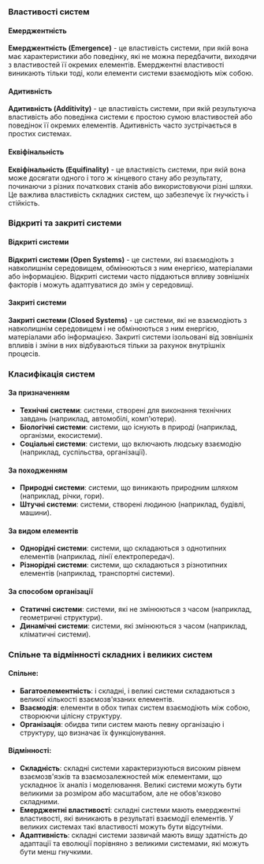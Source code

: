 
### Властивості систем

#### Емерджентність

**Емерджентність (Emergence)** - це властивість системи, при якій вона має характеристики або поведінку, які не можна передбачити, виходячи з властивостей її окремих елементів. Емерджентні властивості виникають тільки тоді, коли елементи системи взаємодіють між собою.

#### Адитивність

**Адитивність (Additivity)** - це властивість системи, при якій результуюча властивість або поведінка системи є простою сумою властивостей або поведінок її окремих елементів. Адитивність часто зустрічається в простих системах.

#### Еквіфінальність

**Еквіфінальність (Equifinality)** - це властивість системи, при якій вона може досягати одного і того ж кінцевого стану або результату, починаючи з різних початкових станів або використовуючи різні шляхи. Це важлива властивість складних систем, що забезпечує їх гнучкість і стійкість.

### Відкриті та закриті системи

#### Відкриті системи

**Відкриті системи (Open Systems)** - це системи, які взаємодіють з навколишнім середовищем, обмінюються з ним енергією, матеріалами або інформацією. Відкриті системи часто піддаються впливу зовнішніх факторів і можуть адаптуватися до змін у середовищі.

#### Закриті системи

**Закриті системи (Closed Systems)** - це системи, які не взаємодіють з навколишнім середовищем і не обмінюються з ним енергією, матеріалами або інформацією. Закриті системи ізольовані від зовнішніх впливів і зміни в них відбуваються тільки за рахунок внутрішніх процесів.

### Класифікація систем

#### За призначенням

- **Технічні системи**: системи, створені для виконання технічних завдань (наприклад, автомобілі, комп'ютери).
- **Біологічні системи**: системи, що існують в природі (наприклад, організми, екосистеми).
- **Соціальні системи**: системи, що включають людську взаємодію (наприклад, суспільства, організації).

#### За походженням

- **Природні системи**: системи, що виникають природним шляхом (наприклад, річки, гори).
- **Штучні системи**: системи, створені людиною (наприклад, будівлі, машини).

#### За видом елементів

- **Однорідні системи**: системи, що складаються з однотипних елементів (наприклад, лінії електропередач).
- **Різнорідні системи**: системи, що складаються з різнотипних елементів (наприклад, транспортні системи).

#### За способом організації

- **Статичні системи**: системи, які не змінюються з часом (наприклад, геометричні структури).
- **Динамічні системи**: системи, які змінюються з часом (наприклад, кліматичні системи).

### Спільне та відмінності складних і великих систем

#### Спільне:

- **Багатоелементність**: і складні, і великі системи складаються з великої кількості взаємозв'язаних елементів.
- **Взаємодія**: елементи в обох типах систем взаємодіють між собою, створюючи цілісну структуру.
- **Організація**: обидва типи систем мають певну організацію і структуру, що визначає їх функціонування.

#### Відмінності:

- **Складність**: складні системи характеризуються високим рівнем взаємозв'язків та взаємозалежностей між елементами, що ускладнює їх аналіз і моделювання. Великі системи можуть бути великими за розміром або масштабом, але не обов'язково складними.
- **Емерджентні властивості**: складні системи мають емерджентні властивості, які виникають в результаті взаємодії елементів. У великих системах такі властивості можуть бути відсутніми.
- **Адаптивність**: складні системи зазвичай мають вищу здатність до адаптації та еволюції порівняно з великими системами, які можуть бути менш гнучкими.
